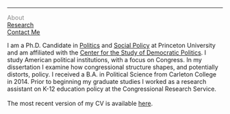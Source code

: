 <hr>
<div class="row">
  <div class="column left" style="color:#888"> About <br> <a href="research"> Research </a> <br> <a href="contactme">Contact Me</a> </div>
  <div class="column right"> <p> I am a Ph.D. Candidate in <a href="https://politics.princeton.edu/">Politics</a> and <a href="http://wws.princeton.edu/graduate-programs/programs-and-certificates/joint-degree-program-social-policy">Social Policy</a> at Princeton University and am affiliated with the <a href="https://csdp.princeton.edu/">Center for the Study of Democratic Politics</a>. I study American political institutions, with a focus on Congress.  In my dissertation I examine how congressional structure shapes, and potentially distorts, policy. I received a B.A. in Political Science from Carleton College in 2014. Prior to beginning my graduate studies I worked as a research assistant on K-12 education policy at the Congressional Research Service. <br> <br>
The most recent version of my CV is available <a href="https://leahrosenstiel.github.io/Rosenstiel_Current_CV.pdf">here</a>.  </p> </div>
</div>
  

